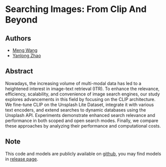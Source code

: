 # Searching Images: From Clip And Beyond

## Authors

- [Meng Wang](https://github.com/Moenupa)
- [Yanlong Zhao](https://github.com/Ryan-Yanlong)

## Abstract

Nowadays, the increasing volume of multi-modal data has led to a heightened interest in image-text retrieval (ITR). To enhance the relevance, efficiency, scalability, and convenience of image search engines, our study explores advancements in this field by focusing on the CLIP architecture. We fine-tune CLIP on the Unsplash Lite Dataset, integrate it with various text encoders, and extend searches to dynamic databases using the Unsplash API. Experiments demonstrate enhanced search relevance and performance in both scoped and open search modes. Finally, we compare these approaches by analyzing their performance and computational costs.

## Note

This code and models are publicly available on [github](https://github.com/Moenupa/clip-image-search), you may find models in [release page](https://github.com/Moenupa/clip-image-search/releases).